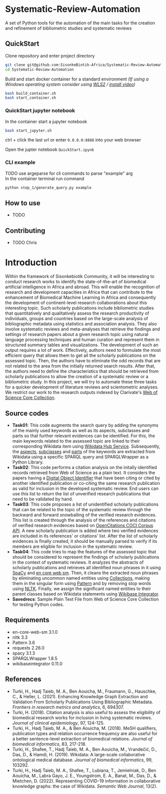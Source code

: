 # Systematic-Review-Automation
A set of Python tools for the automation of the main tasks for the creation and refinement of bibliometric studies and systematic reviews

## QuickStart 
Clone repository and enter project directory  
```bash
git clone git@github.com:SisonkeBiotik-Africa/Systematic-Review-Automation.git
cd Systematic-Review-Automation
```

Build and start docker container for a standard environment
*(If using a Windows operating system consider using [WLS2](https://docs.microsoft.com/en-us/windows/wsl/install) / [install video](https://www.youtube.com/watch?v=n-J9438Mv-s))* 
```bash
bash build_container.sh
bash start_container.sh
```

### QuickStart jupyter notebook 
In the container start a jupyter notebook
```bash
bash start_jupyter.sh
```
ctrl + click the last url or enter `0.0.0.0:8888` into your web browser 

Open the jupter notebook `QuickStart.ipynb` 

### CLI example 
TODO use argeparse for cli commands to parse "example" arg  
In the container terminal run command 
```bash
python step_1/generate_query.py example
```

## How to use 
- TODO 

## Contributing
- TODO Chris 


# Introduction
Within the framework of Sisonkebiotik Community, it will be interesting to conduct research works to identify the state-of-the-art of biomedical artificial intelligence in Africa and abroad. This will enable the recognition of research and development capacities in Africa that can contribute to the enhancement of Biomedical Machine Learning in Africa and consequently the development of continent-level research collaborations about this interesting topic. Such scholarly publications include bibliometric studies that quantitatively and qualitatively assess the research productivity of individuals, groups and countries based on the large-scale analysis of bibliographic metadata using statistics and association analysis. They also involve systematic reviews and meta-analyses that retrieve the findings and settings of research papers about a given research topic using natural language processing techniques and human curation and represent them in structured summary tables and visualizations. The development of such an output requires a lot of work. Effectively, authors need to formulate the most efficient query that allows them to get all the scholarly publications on the assessed topic. Then, the authors have to eliminate the odd records that are not related to the area from the initially returned search results. After that, the authors need to define the characteristics that should be retrieved from scholarly publications to allow the creation of a systematic review or a bibliometric study. In this project, we will try to automate these three tasks for a quicker development of literature reviews and scientometric analyses. We restrict our work to the research outputs indexed by Clarivate's [Web of Science Core Collection](https://webofknowledge.com).

## Source codes
* **Task01**: This code augments the search query by adding the synonyms of the mainly used keywords as well as its aspects, subclasses and parts so that further relevant evidences can be identified. For this, the main keywords related to the assessed topic are linked to their corresponding Wikidata item using [Wikidata Hub Service](https://hub.toolforge.org). Subsequently, the [aspects](https://www.wikidata.org/wiki/Property:P1552), [subclasses](https://www.wikidata.org/wiki/Property:P279) and [parts](https://www.wikidata.org/wiki/Property:P361) of the keywords are extracted from Wikidata using a specific SPARQL query and SPARQLWrapper as a Python Library.
* **Task02**: This code performs a citation analysis on the initally identified records retrieved from Web of Science as a plain text. It considers the papers having a [Digital Object Identifier](https://www.doi.org/) that have been citing or cited by another identified publication or co-citing the same research publication as valid for inclusion in the developed systematic review. End users can use this list to return the list of unverified research publications that need to be validated by hand.
* **Task03**: This code proposes a list of unidentified scholarly publications that can be related to the topic of the systematic review through the backward and forward snowballing of the verified research evidences. This list is created through the analysis of the references and citations of verified research evidences based on [OpenCitations COCI Corpus API](https://opencitations.net/index/coci/api/v1#/metadata/{dois}). A new scholarly publication is added where two verified evidences are included in its references' or citations' list. After the list of scholarly evidences is finally created, it should be manually parsed to verify if its members are eligible for inclusion in the systematic review.
* **Task04**: This code tries to map the features of the assessed topic that should be considered to represent the findings of scholarly publications in the context of systematic reviews. It analyzes the abstracts of scholarly publications and retrieves all identified noun phrases in it using [SpaCy](https://spacy.io/) and [en core web sm](https://libraries.io/pypi/en-core-web-sm). Then, it cleans the extracted noun phrases by eliminating uncommon named entities using [Collections](https://docs.python.org/3/library/collections.html), making them in the singular form using [Pattern](https://github.com/clips/pattern) and by removing stop words using [NLTK](https://www.nltk.org/). Finally, we assign the significant named entities to their parent classes based on Wikidata statements using [Wikibase Integrator](https://github.com/LeMyst/WikibaseIntegrator). 
* **Savedrecs**: Sample Plain Text File from Web of Science Core Collection for testing Python codes.

## Requirements
* en-core-web-sm     3.1.0
* nltk               3.3
* Pattern            3.6
* requests           2.26.0
* spacy              3.1.3
* SPARQLWrapper      1.8.5
* wikibaseintegrator 0.11.0

## References
* Turki, H., Hadj Taieb, M. A., Ben Aouicha, M., Fraumann, G., Hauschke, C., & Heller, L. (2021). Enhancing Knowledge Graph Extraction and Validation From Scholarly Publications Using Bibliographic Metadata. *Frontiers in research metrics and analytics*, 6, 694307.
* Turki, H. (2018). Citation analysis is also useful to assess the eligibility of biomedical research works for inclusion in living systematic reviews. *Journal of clinical epidemiology*, 97, 124-125.
* Turki, H., Hadj Taieb, M. A., & Ben Aouicha, M. (2018). MeSH qualifiers, publication types and relation occurrence frequency are also useful for a better sentence-level extraction of biomedical relations. *Journal of biomedical informatics*, 83, 217-218.
* Turki, H., Shafee, T., Hadj Taieb, M. A., Ben Aouicha, M., Vrandečić, D., Das, D., & Hamdi, H. (2019). Wikidata: A large-scale collaborative ontological medical database. *Journal of biomedical informatics*, 99, 103292.
* Turki, H., Hadj Taieb, M. A., Shafee, T., Lubiana, T., Jemielniak, D., Ben Aouicha, M., Labra Gayo, J. E., Youngstrom, E. A., Banat, M., Das, D., & Mietchen, D. (2022). Representing COVID-19 information in collaborative knowledge graphs: the case of Wikidata. *Semantic Web Journal*, 13(2).
